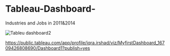 # Tableau-Dashboard-
Industries and Jobs in 2011&amp;2014

![Tableu dashboard2](https://user-images.githubusercontent.com/125611709/223493829-ba8563c7-48c7-40b2-bfee-01b7f79e2f28.PNG)

https://public.tableau.com/app/profile/iqra.irshad/viz/MyfirstDashboard_16709426808690/Dashboard1?publish=yes
